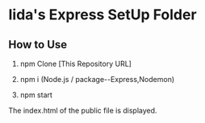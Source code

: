 # Iida's Express SetUp Folder

## How to Use

1. npm Clone [This Repository URL]

2. npm i (Node.js / package--Express,Nodemon)

3. npm start

The index.html of the public file is displayed.
